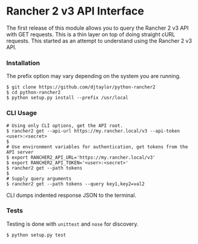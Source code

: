 # Rancher 2 v3 API Interface

The first release of this module allows you to query the Rancher 2 v3 API with GET requests. This is a thin layer on top of doing straight cURL requests. This started as an attempt to understand using the Rancher 2 v3 API.

### Installation
The prefix option may vary depending on the system you are running.

```
$ git clone https://github.com/djtaylor/python-rancher2
$ cd python-rancher2
$ python setup.py install --prefix /usr/local
```

### CLI Usage
```
# Using only CLI options, get the API root.
$ rancher2 get --api-url https://my.rancher.local/v3 --api-token <user>:<secret>
$
# Use environment variables for authentication, get tokens from the API server
$ export RANCHER2_API_URL='https://my.rancher.local/v3'
$ export RANCHER2_API_TOKEN='<user>:<secret>'
$ rancher2 get --path tokens
$
# Supply query arguments
$ rancher2 get --path tokens --query key1,key2=val2
```

CLI dumps indented response JSON to the terminal.

### Tests
Testing is done with `unittest` and `nose` for discovery.
```
$ python setup.py test
```
